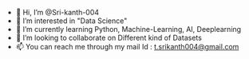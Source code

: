 - 👋 Hi, I’m @Sri-kanth-004
- 👀 I’m interested in "Data Science"
- 🌱 I’m currently learning Python, Machine-Learning, AI, Deeplearning
- 💞️ I’m looking to collaborate on Different kind of Datasets
- 📫 You can reach me through my mail Id : t.srikanth004@gmail.com 

<!---
Sri-kanth-004/Sri-kanth-004 is a ✨ special ✨ repository because its `README.md` (this file) appears on your GitHub profile.
You can click the Preview link to take a look at your changes.
--->
